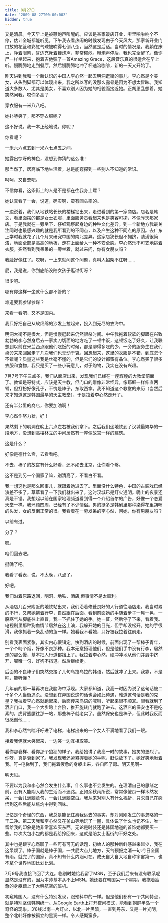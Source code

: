 ```yaml
---
title: 8月27日
date: "2009-08-27T00:00:00Z"
hidden: true
---
```

又是清晨。今天早上是被鞭炮声叫醒的。应该是某家饭店开业，噼里啪啦响个不停，估计全城都能听见，下午我去看热闹的时候发现由于今天风大，那家新开业门口放的花篮和彩虹气球被吹得七倒八歪，当然这是后话。当时的情况是，我躺在床上，睁着眼睛，耳边充斥着鞭炮声，非常郁闷。鞭炮声停后，我也完全醒了。像诈尸一样坐起来，抱着吉他弹了一首Amazing Grace，这段音乐真的很适合在早上听。慢腾腾地走到餐厅，然后慢腾腾地冲了杯速溶咖啡，新的一天又开始了。

昨天讲到我和一个新认识的中国人李心然一起去明洞逛街的事儿。李心然是个美女，从头到脚都可以体现出来，我之所以写的没那么露骨是因为不想太冒昧。我知道大多数人、尤其是美女，不喜欢别人因为她的相貌而接近她。正胡思乱想着，她突然问我，哎你多高？
  
穿衣服有一米八八吧。
  
她扑哧笑了，那不穿衣服呢？
  
这不好说。我一本正经地说。你呢？
  
你看呢？
  
一米六六点五到一米六七点五之间。
  
她露出惊讶的神色，没想到你猜的这么准！
  
那当然了，居高临下地生活着，总是能窥探到一些别人不知道的常识。
  
呵呵，又自恋吧。
  
不信你看，这条街上的人是不是都在往我身上瞟？
  
她认真看了一会，说道，确实啊，蛮有回头率的。
  
一边说着，我们从地铁站长长的楼梯钻出来，走进看到的第一家商店。店名是韩文，看里面摆的都是女士衣服，里面服务员看起来也是笑容可掬，不像昨天那家店。于是我就在一旁坐下，仔细观察起身边的种种文化差异。到一个新地方我最关注同时也最感兴趣的就是我所看到的不同点，以及产生这种不同点的原因。去广东上学时我就花了几个月来研究中国的南北差异。这家店狭长但不拥挤，装潢很简洁，地面全部是高高的地板，走在上面给人一种不安全感。李心然乐不可支地挑着衣服，突然看到我呆呆的一旁坐着，就过来问，你有女朋友吗？
  
我脸好像红了。哎呀，一上来就问这个问题，真叫人招架不住呀……
  
屁，我是说，你到底陪没陪女孩子逛过街呀？
  
很少吧。
  
哪有你这样一坐就什么都不管的？
  
难道要我参谋参谋？
  
来看一看吧，又不是国内。
  
我只好把自己从软绵绵的沙发上拉起来，投入到无尽的衣海中。
  
明洞大街不是很大，但是慢慢逛起来仍然很杀时间。中午我拖着软软的脚跟在兴致勃勃的李心然身后去一家卖刀切面的地方吃了一顿中饭，这顿饭吃了好久，让我联想到以前在米兰西点跟他们吃饭的时候，都是聊得多吃的少，一旁的服务生在我们桌旁来来回回走了几次我们也无动于衷。回想起来，这里的衣服是不错，到底怎个不错呢？质量这些我是丝毫不懂的，但是它们的设计都蛮有品位。李心然买了很多衣服和食物，我只是买了一些小玩意儿，对于购物，我实在没有兴趣。
  
7月7号下午三点多，我们从面店出来，发现我们已经在一座辉煌的大教堂前面了。教堂是哥特式，应该是天主教，但门口的雕像非常怪异，像耶稣一样伸直两臂，但打扮好像孔子，不愧是棒子，东取西拿。我不知道这个教堂的来历（当然后来才知道这是韩国最早的天主教堂），于是拉着李心然走开了。
  
还有半公里的商店，你要加油啊！
  
李心然作努力状，好！
  
果然剩下的明洞在晚上六点左右被我们拿下。之后我们坐地铁到了汉城最繁华的一段地方，没想到高楼林立的中间居然有一座像故宫一样的建筑。
  
这是什么？
  
好像是德什么宫，去看看吧。
  
不去，棒子的故宫有什么好看，还不如去北京，让你看个够。
  
这不是到另一个国家了嘛，别清高了，不看白不看。
  
我一想这也是那么回事儿，就跟着她进去了。里面没什么特色，中国的古装戏已经演差不多了。草草看了一下我们就出来了。这时汉城已是灯火通明。晚上的夜景还真是不错。我想起以前在国家地理频道看到得一个介绍首尔的广告，好像一个恋爱天堂一样。我环顾四周，已经有了不少情侣。男的挺多是韩剧里那种染得花里胡哨的头发，女的反倒正常的很。我看着在一旁发呆的李心然，问她，你有男朋友吗？
  
以前有过。
  
分了？
  
嗯。
  
咱们回去吧。
  
挺晚了吧。
  
我看了看表，说，不太晚，八点了。
  
好吧。
  
我们沿着原路返回，明洞、地铁、酒店,但事情不是太顺利。
  
从酒店几百米附近的地铁站出来，我们沿着修葺良好的人行道往酒店走。我当时累的不行，又帮她拖着行李，自然跟在后面。看到前面她的手随着步子一晃一晃，一股寒气从脚底往上直冒，我一下抓住了她的手。她一怔，然后停了下来，看着我。电视剧里那种狗血情节居然在这上演，我躲开她的目光，但手却没松开。她的手很滑，我像抓着一条乱动的鱼一样。她看我不看她，只好被我拉着往前走。
  
别看我表面紧张，其实内心很镇定。快到酒店的时候，前面出现了一帮棒子青年，一个个叼个烟，好像不良那种。我本无意搭理他们，但是他们手中没有行李，居然走的那么慢，基本把人行道都挡上了。我拉着李心然，硬冲冲地从他们并肩中挤开，嘟囔一句，好狗不挡道。然后继续走。
  
后面的不良棒子们突然交接了几句乌拉乌拉的韩语，然后就冲了上来。我靠，不是吧，能听懂？
  
几年前的那一幕再次在我脑海中浮现。大家都知道，我高一时因为说了这句话被二十多个人当街追杀。没想到在异国说这句话也会如此待遇，难道这句话是我的克星？我拉着李心然就跑起来，后面传来鸟语的喊叫，听起来很不顺耳。眼看就到了酒店门口，我一个大步跨上台阶，推开旋转门就跑了进去。这酒店的保安也不是吃素的，虎背熊腰往那一站，那些棒子就老实了。虽然保安也是棒子，但此时我反而很感谢他……
  
我和李心然气喘吁吁进了电梯，电梯出来的一个女人不满地看了我们一眼。
  
接着我俩就大笑起来，一边笑一边互相取笑。
  
看你那衰样、看你那个狼狈的样子。我给她讲了我高一时的故事，她笑的更烈了。你呀，真是衰到家了。我发现我还紧紧握着她的手呢，赶快放下了。她好笑地瞅着我。叮~电梯到了，我们拖着疲惫的身躯出来，各自回了房。明天见啊~
  
明天见。

不要以为我和李心然会发生什么事，什么事也不会发生的。在理清自己的思绪之前，没有人能闯入我的生活而不迷路。正如余秋雨所说，常常像傻瓜一样木然发呆，一会儿满脑章句，一会儿满脑空白。我从来对别人有什么祝祈，只求自己在感悟到这些后能从焦灼中得到回味。
  
记忆是个奇怪的东西，我总是能记住离我远去的事实，却对刚刚发生的事忽略的一干二净。第二天我和李心然又在釜山等地玩了一圈，具体说了什么也记不住，唯一留给我的印象是她非常喜欢买东西。无论是时装还是韩国地道的首饰她都要买一些。每次大包小包的都是我给拎回来，这就是陪女士逛街的不好之处。
  
其中也是跟李心然聊了一些可有可无的话题，初始人的那种新鲜感越来越少，我在这呆烦了。棒子国就是棒子国，一共屁大点儿地方，天气预报之消一句:今日全国有雨。就完了的国家，真不知有什么内涵可在。成天自大自大地自称宇宙第一，也不拿个世界地图比划比划。
  
7月9号我直接飞回了大连。临别时她给我留了MSN，至于我们后来有没有联系呢显然是没有的，因为本帅基本从不上MSN。她还要在韩国呆一个星期，我拖着疲惫的身躯踏上了大韩航空的班机。
  
初窥韩国人，没有什么特别发现，跟预料中的一样。但是他们都有一个共同特点，就是特别坚信韩朝统一。从Google Earth上打开夜间模式，能看到朝鲜半岛一个奇怪的现象。3’8线以南一片灯火，以北一片黑暗，一直到丹东，又是一片光明，整个北韩好像被孤立的黑洞一样。令人感慨蛮多。